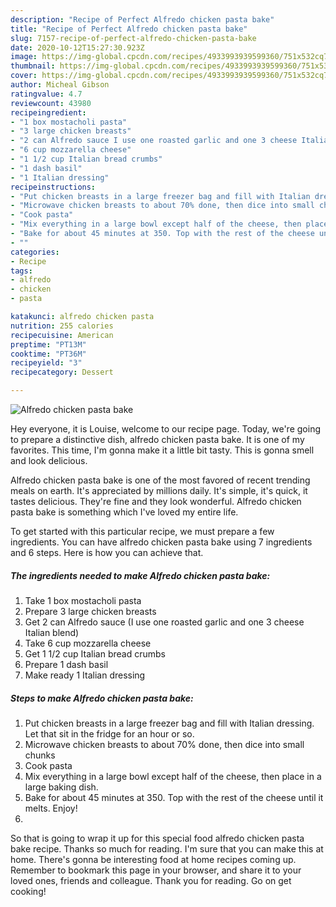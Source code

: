 ```yaml
---
description: "Recipe of Perfect Alfredo chicken pasta bake"
title: "Recipe of Perfect Alfredo chicken pasta bake"
slug: 7157-recipe-of-perfect-alfredo-chicken-pasta-bake
date: 2020-10-12T15:27:30.923Z
image: https://img-global.cpcdn.com/recipes/4933993939599360/751x532cq70/alfredo-chicken-pasta-bake-recipe-main-photo.jpg
thumbnail: https://img-global.cpcdn.com/recipes/4933993939599360/751x532cq70/alfredo-chicken-pasta-bake-recipe-main-photo.jpg
cover: https://img-global.cpcdn.com/recipes/4933993939599360/751x532cq70/alfredo-chicken-pasta-bake-recipe-main-photo.jpg
author: Micheal Gibson
ratingvalue: 4.7
reviewcount: 43980
recipeingredient:
- "1 box mostacholi pasta"
- "3 large chicken breasts"
- "2 can Alfredo sauce I use one roasted garlic and one 3 cheese Italian blend"
- "6 cup mozzarella cheese"
- "1 1/2 cup Italian bread crumbs"
- "1 dash basil"
- "1 Italian dressing"
recipeinstructions:
- "Put chicken breasts in a large freezer bag and fill with Italian dressing. Let that sit in the fridge for an hour or so."
- "Microwave chicken breasts to about 70% done, then dice into small chunks"
- "Cook pasta"
- "Mix everything in a large bowl except half of the cheese, then place in a large baking dish."
- "Bake for about 45 minutes at 350. Top with the rest of the cheese until it melts. Enjoy!"
- ""
categories:
- Recipe
tags:
- alfredo
- chicken
- pasta

katakunci: alfredo chicken pasta 
nutrition: 255 calories
recipecuisine: American
preptime: "PT13M"
cooktime: "PT36M"
recipeyield: "3"
recipecategory: Dessert

---
```



![Alfredo chicken pasta bake](https://img-global.cpcdn.com/recipes/4933993939599360/751x532cq70/alfredo-chicken-pasta-bake-recipe-main-photo.jpg)

Hey everyone, it is Louise, welcome to our recipe page. Today, we're going to prepare a distinctive dish, alfredo chicken pasta bake. It is one of my favorites. This time, I'm gonna make it a little bit tasty. This is gonna smell and look delicious.

Alfredo chicken pasta bake is one of the most favored of recent trending meals on earth. It's appreciated by millions daily. It's simple, it's quick, it tastes delicious. They're fine and they look wonderful. Alfredo chicken pasta bake is something which I've loved my entire life.




To get started with this particular recipe, we must prepare a few ingredients. You can have alfredo chicken pasta bake using 7 ingredients and 6 steps. Here is how you can achieve that.

<!--inarticleads1-->

##### The ingredients needed to make Alfredo chicken pasta bake:

1. Take 1 box mostacholi pasta
1. Prepare 3 large chicken breasts
1. Get 2 can Alfredo sauce (I use one roasted garlic and one 3 cheese Italian blend)
1. Take 6 cup mozzarella cheese
1. Get 1 1/2 cup Italian bread crumbs
1. Prepare 1 dash basil
1. Make ready 1 Italian dressing




<!--inarticleads2-->

##### Steps to make Alfredo chicken pasta bake:

1. Put chicken breasts in a large freezer bag and fill with Italian dressing. Let that sit in the fridge for an hour or so.
1. Microwave chicken breasts to about 70% done, then dice into small chunks
1. Cook pasta
1. Mix everything in a large bowl except half of the cheese, then place in a large baking dish.
1. Bake for about 45 minutes at 350. Top with the rest of the cheese until it melts. Enjoy!
1. 




So that is going to wrap it up for this special food alfredo chicken pasta bake recipe. Thanks so much for reading. I'm sure that you can make this at home. There's gonna be interesting food at home recipes coming up. Remember to bookmark this page in your browser, and share it to your loved ones, friends and colleague. Thank you for reading. Go on get cooking!
